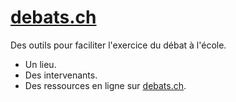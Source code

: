 # [debats.ch](https://debats.ch/)

Des outils pour faciliter l'exercice du débat à l'école.

- Un lieu.
- Des intervenants.
- Des ressources en ligne sur [debats.ch](https://debats.ch/).
